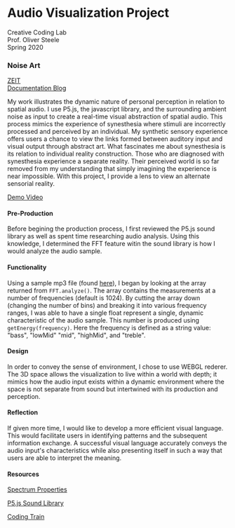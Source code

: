 # Audio Visualization Project
Creative Coding Lab  
Prof. Oliver Steele  
Spring 2020  

### Noise Art 
[ZEIT](https://my-project-march2020.now.sh)  
[Documentation Blog](http://wp.nyu.edu/kennedycambracho/2020/03/22/noise-art-audio-visualization-project/)  

My work illustrates the dynamic nature of personal perception in relation to spatial audio. I use P5.js, the javascript library, and the surrounding ambient noise as input to create a real-time visual abstraction of spatial audio. This process mimics the experience of synesthesia where stimuli are incorrectly processed and perceived by an individual. My synthetic sensory experience offers users a chance to view the links formed between auditory input and visual output through abstract art.
What fascinates me about synesthesia is its relation to individual reality construction. Those who are diagnosed with synesthesia experience a separate reality. Their perceived world is so far removed from my understanding that simply imagining the experience is near impossible. With this project, I provide a lens to view an alternate sensorial reality.  

[Demo Video](youtube.com)
#### Pre-Production
Before begining the production process, I first reviewed the P5.js sound library as well as spent time researching audio analysis. Using this knowledge, I determined the FFT feature witin the sound library is how I would analyze the audio sample. 
#### Functionality
Using a sample mp3 file (found [here](https://freemusicarchive.org)), I began by looking at the array returned from `FFT.analyze()`. The array contains the measurements at a number of frequencies (default is 1024). 
By cutting the array down (changing the number of bins) and breaking it into various frequency ranges, I was able to have a single float represent a single, dynamic characteristic of the audio sample. This number is produced using `getEnergy(frequency)`. Here the frequency is defined as a string value: "bass", "lowMid" "mid", "highMid", and "treble". 
#### Design 
In order to convey the sense of environment, I chose to use WEBGL rederer. The 3D space allows the visualization to live within a world with depth; it mimics how the audio input exists within a dynamic environment where the space is not separate from sound but intertwined with its production and perception. 
#### Reflection
If given more time, I would like to develop a more efficient visual language. This would facilitate users in identifying patterns and the subsequent information exchange. A successful visual language accurately conveys the audio input's characteristics while also presenting itself in such a way that users are able to interpret the meaning.

#### Resources 
[Spectrum Properties](https://www.gigahertz-optik.de/en-us/basics-light-measurement/light-color/spectr-line-properties/)

[P5.js Sound Library](https://p5js.org/reference/#/libraries/p5.sound)

[Coding Train](https://www.youtube.com/channel/UCvjgXvBlbQiydffZU7m1_aw)